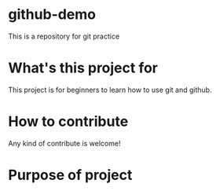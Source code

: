 # github-demo

This is a repository for git practice

# What's this project for

This project is for beginners to learn how to use git and github.

# How to contribute

Any kind of contribute is welcome!

# Purpose of project
